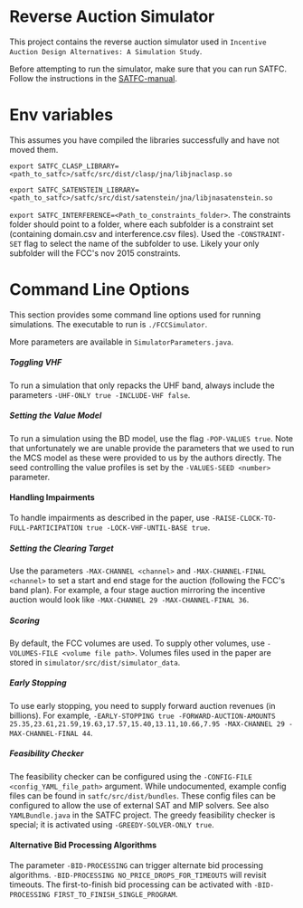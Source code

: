 # Reverse Auction Simulator

This project contains the reverse auction simulator used in `Incentive Auction Design Alternatives: A Simulation Study`. 

Before attempting to run the simulator, make sure that you can run SATFC. Follow the instructions in the [SATFC-manual](satfc/src/dist/SATFC-manual.pdf).

# Env variables
This assumes you have compiled the libraries successfully and have not moved them.

`export SATFC_CLASP_LIBRARY=<path_to_satfc>/satfc/src/dist/clasp/jna/libjnaclasp.so`

`export SATFC_SATENSTEIN_LIBRARY=<path_to_satfc>/satfc/src/dist/satenstein/jna/libjnasatenstein.so`

`export SATFC_INTERFERENCE=<Path_to_constraints_folder>`. The constraints folder should point to a folder, where each subfolder is a constraint set (containing domain.csv and interference.csv files). Used the `-CONSTRAINT-SET` flag to select the name of the subfolder to use. Likely your only subfolder will the FCC's nov 2015 constraints.

# Command Line Options

This section provides some command line options used for running simulations. The executable to run is `./FCCSimulator`.

More parameters are available in `SimulatorParameters.java`.

##### Toggling VHF

To run a simulation that only repacks the UHF band, always include the parameters `-UHF-ONLY true -INCLUDE-VHF false`.

##### Setting the Value Model
 
To run a simulation using the BD model, use the flag `-POP-VALUES true`. Note that unfortunately we are unable provide the parameters that we used to run the MCS model as these were provided to us by the authors directly. The seed controlling the value profiles is set by the `-VALUES-SEED <number>` parameter.

#### Handling Impairments

To handle impairments as described in the paper, use `-RAISE-CLOCK-TO-FULL-PARTICIPATION true -LOCK-VHF-UNTIL-BASE true`.

##### Setting the Clearing Target

Use the parameters `-MAX-CHANNEL <channel>` and `-MAX-CHANNEL-FINAL <channel>` to set a start and end stage for the auction (following the FCC's band plan). For example, a four stage auction mirroring the incentive auction would look like `-MAX-CHANNEL 29 -MAX-CHANNEL-FINAL 36`.

##### Scoring

By default, the FCC volumes are used. To supply other volumes, use  `-VOLUMES-FILE <volume file path>`. Volumes files used in the paper are stored in `simulator/src/dist/simulator_data`. 

##### Early Stopping

To use early stopping, you need to supply forward auction revenues (in billions). For example, `-EARLY-STOPPING true -FORWARD-AUCTION-AMOUNTS 25.35,23.61,21.59,19.63,17.57,15.40,13.11,10.66,7.95 -MAX-CHANNEL 29 -MAX-CHANNEL-FINAL 44`.

##### Feasibility Checker

The feasibility checker can be configured using the `-CONFIG-FILE <config_YAML_file_path>` argument. While undocumented, example config files can be found in `satfc/src/dist/bundles`. These config files can be configured to allow the use of external SAT and MIP solvers. See also `YAMLBundle.java` in the SATFC project. The greedy feasibility checker is special; it is activated using `-GREEDY-SOLVER-ONLY true`.

#### Alternative Bid Processing Algorithms

The parameter `-BID-PROCESSING` can trigger alternate bid processing algorithms. `-BID-PROCESSING NO_PRICE_DROPS_FOR_TIMEOUTS` will revisit timeouts.  The first-to-finish bid processing can be activated with `-BID-PROCESSING FIRST_TO_FINISH_SINGLE_PROGRAM`.
